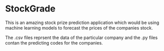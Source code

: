 # StockGrade

This is an amazing stock prize prediction application which would be using machine learning models to forecast the prices of the companies stock.

The .csv files reprsent the data of the particular company and the .py files contan the predicting codes for the companies.
